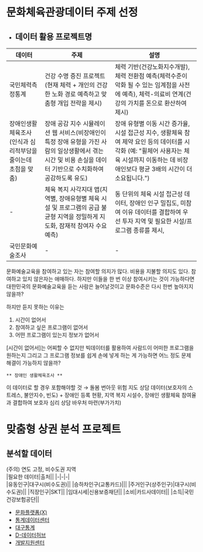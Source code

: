 # 문화체육관광데이터 주제 선정

- 데이터 활용	프로젝트명
  ---
|데이터|주제|설명|
|-|-|-|
|국민체력측정통계|건강 수명 증진 프로젝트(현재 체력 + 개인의 건강한 노화 경로 예측하고 맞춤형 개입 전략을 제시)|체력 기반(건강노화지수개발), 체력 전환점 예측(체력수준이 악화 될 수 있는 임계점을 사전에 예측), 체력-의료비 연계(건강의 가치를 돈으로 환산하여 제시)|
|장애인생활체육조사(인식과 심리적부담을 줄이는데 초점을 맞춤)|장애 공감 지수 시뮬레이션 웹 서비스(비장애인이 특정 장애 유형을 가진 사람의 일상생활에서 겪는 시간 및 비용 손실을 데이터 기반으로 수치화하여 공감하도록 유도)|장애 유형별 이동 시간 증가율, 시설 접근성 지수, 생활체육 참여 제약 요인 등의 데이터를 시각화 (예: "휠체어 사용자는 체육 시설까지 이동하는 데 비장애인보다 평균 3배의 시간이 더 소요됩니다.")|  
|-|체육 복지 사각지대 맵(지역별, 장애유형별 체육 시설 및 프로그램의 공급 불균형 지역을 정밀하게 지도화, 잠재적 참여자 수요 예측)|동 단위의 체육 시설 접근성 데이터, 장애인 인구 밀집도, 미참여 이유 데이터를 결합하여 우선 투자 지역 및 필요한 시설/프로그램 종류를 제시, |
|국민문화예술조사|-|-|

문화예술교육을 참여하고 있는 자는 참여할 의지가 많다. 비용을 지불할 의지도 있다. 참여하고 있지 않은자는 애매하다. 하지만 이들을 한 번 이상 참여시키는 것이 가능하다면 대한민국의 문화예술교육을 듣는 사람은 늘어날것이고 문화수준은 다시 한번 높아지지 않을까?

하지만 듣지 못하는 이유는

1. 시간이 없어서
2. 참여하고 싶은 프로그램이 없어서
3. 어떤 프로그램이 있는지 정보가 없어서

[시간이 없어서]는 어찌할 수 없지만 빅데이터를 활용하여 사람드이 어떠한 프로그램을 원하는지 그리고 그 프로그램 정보를 쉽게 손에 넣게 하는 게 가능하면 어느 정도 문제 해결이 가능하지 않을까?
	

	 
	
	** 장애인 생활체육조사 **  
  이 데이터로 할 경우 포함해야할 것 → 돌봄 번아웃 위험 지도 	상담 데이터(보호자의 스트레스, 불안지수, 빈도) + 장애인 등록 현황, 지역 복지 시설수, 장애인 생활체육 참여율 과 결합하여 보호자 심리 상담 바우처 마련(부가가치)

















# 맞춤형 상권 분석 프로젝트 

## 분석할 데이터
(주의) 연도 고정, 비수도권 지역  
|필요한 데이터|출처||
|-|-|-|  
|유동인구|대구시(비수도권)||
|승하차인구(교통카드)|||
|주거인구(상주인구)|대구시(비수도권)||
|직장인구|SKT||
|임대시세|신용보증재단||
|소비|카드사데이터||
|소득|국민건강보험공단||


- <a href="https://www.bigdata-culture.kr/bigdata/user/data_market/detail.do?id=0c8caa4d-3f34-4b27-a6d4-f1558037e391">문화플랫폼(X)</a>
- <a href="https://data.kostat.go.kr/sbchome/serviceData/svcOfrDataList.do?curMenuNo=OPT_21_01_02_0">통계데이터센터</a>
- <a href="http://stat.daegu.go.kr/basicStats/subjectStatsTree.do">대구통계</a>
- <a href="https://data.daegu.go.kr/open/main.do">D-데이터허브</a>
- <a href="https://sgis.kostat.go.kr/developer/html/main.html">개발지원센터</a>


